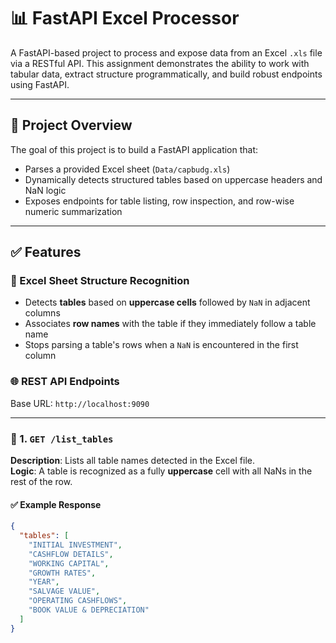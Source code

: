 # 📊 FastAPI Excel Processor

A FastAPI-based project to process and expose data from an Excel `.xls` file via a RESTful API. This assignment demonstrates the ability to work with tabular data, extract structure programmatically, and build robust endpoints using FastAPI.

---

## 🚀 Project Overview

The goal of this project is to build a FastAPI application that:
- Parses a provided Excel sheet (`Data/capbudg.xls`)
- Dynamically detects structured tables based on uppercase headers and NaN logic
- Exposes endpoints for table listing, row inspection, and row-wise numeric summarization

---

## ✅ Features

### 🧾 Excel Sheet Structure Recognition

- Detects **tables** based on **uppercase cells** followed by `NaN` in adjacent columns
- Associates **row names** with the table if they immediately follow a table name
- Stops parsing a table's rows when a `NaN` is encountered in the first column

### 🌐 REST API Endpoints

Base URL: `http://localhost:9090`

---

### 📌 1. `GET /list_tables`

**Description**: Lists all table names detected in the Excel file.  
**Logic**: A table is recognized as a fully **uppercase** cell with all NaNs in the rest of the row.

#### ✅ Example Response
```json
{
  "tables": [
    "INITIAL INVESTMENT",
    "CASHFLOW DETAILS",
    "WORKING CAPITAL",
    "GROWTH RATES",
    "YEAR",
    "SALVAGE VALUE",
    "OPERATING CASHFLOWS",
    "BOOK VALUE & DEPRECIATION"
  ]
}
